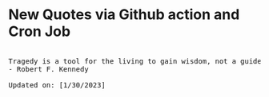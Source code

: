# New Quotes via Github action and Cron Job

<pre>
<!-- #quote -->
Tragedy is a tool for the living to gain wisdom, not a guide by which to live.
- Robert F. Kennedy

Updated on: [1/30/2023]
<!-- #quoteEnd -->
</pre>
